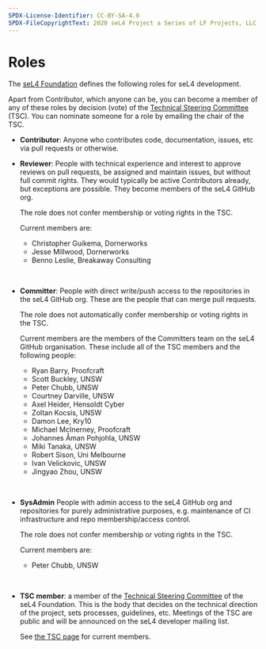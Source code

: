 ```yaml
---
SPDX-License-Identifier: CC-BY-SA-4.0
SPDX-FileCopyrightText: 2020 seL4 Project a Series of LF Projects, LLC.
---
```


# Roles

The [seL4 Foundation][1] defines the following roles for seL4 development.

Apart from Contributor, which anyone can be, you can become a member of any of
these roles by decision (vote) of the [Technical Steering Committee][2] (TSC).
You can nominate someone for a role by emailing the chair of the TSC.

- **Contributor**:
    Anyone who contributes code, documentation, issues, etc via pull requests
    or otherwise.

- **Reviewer**:
    People with technical experience and interest to approve reviews on
    pull requests, be assigned and maintain issues, but without full
    commit rights.  They would typically be active Contributors already,
    but exceptions are possible. They become members of the seL4 GitHub
    org.

    The role does not confer membership or voting rights in the TSC.

   Current members are:

  - Christopher Guikema, Dornerworks
  - Jesse Millwood, Dornerworks
  - Benno Leslie, Breakaway Consulting

  &nbsp;

- **Committer**:
    People with direct write/push access to the repositories in the
    seL4 GitHub org. These are the people that can merge pull requests.

    The role does not automatically confer membership or voting rights
    in the TSC.

    Current members are the members of the Committers team on the seL4 GitHub
    organisation. These include all of the TSC members and the following
    people:

  - Ryan Barry, Proofcraft
  - Scott Buckley, UNSW
  - Peter Chubb, UNSW
  - Courtney Darville, UNSW
  - Axel Heider, Hensoldt Cyber
  - Zoltan Kocsis, UNSW
  - Damon Lee, Kry10
  - Michael McInerney, Proofcraft
  - Johannes Åman Pohjohla, UNSW
  - Miki Tanaka, UNSW
  - Robert Sison, Uni Melbourne
  - Ivan Velickovic, UNSW
  - Jingyao Zhou, UNSW

  &nbsp;

- **SysAdmin**
    People with admin access to the seL4 GitHub org and repositories
    for purely administrative purposes, e.g. maintenance of CI
    infrastructure and repo membership/access control.

    The role does not confer membership or voting rights in the TSC.

   Current members are:

  - Peter Chubb, UNSW

  &nbsp;

- **TSC member**:
    a member of the [Technical Steering Committee][2] of the seL4
    Foundation. This is the body that decides on the technical direction
    of the project, sets processes, guidelines, etc. Meetings of the TSC
    are public and will be announced on the seL4 developer mailing list.

   See [the TSC page][2] for current members.

[1]: https://sel4.systems/Foundation/About
[2]: https://sel4.systems/Foundation/TSC/
